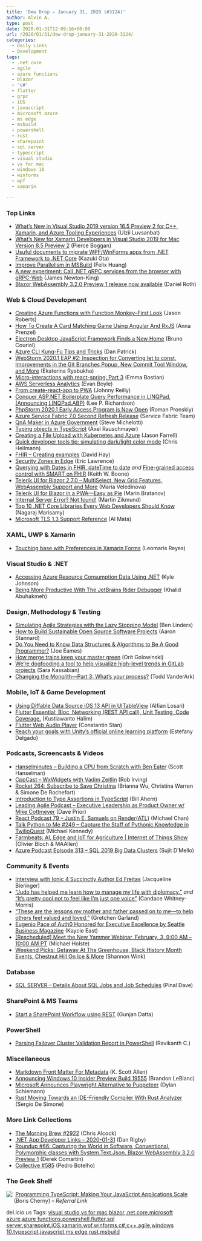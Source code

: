 ```yaml
---
title: 'Dew Drop – January 31, 2020 (#3124)'
author: Alvin A.
type: post
date: 2020-01-31T12:09:16+00:00
url: /2020/01/31/dew-drop-january-31-2020-3124/
categories:
  - Daily Links
  - Development
tags:
  - .net core
  - agile
  - azure functions
  - blazor
  - 'c#'
  - flutter
  - grpc
  - iOS
  - javascript
  - microsoft azure
  - ms edge
  - msbuild
  - powershell
  - rust
  - sharepoint
  - sql server
  - typescript
  - visual studio
  - vs for mac
  - windows 10
  - winforms
  - wpf
  - xamarin

---
```

### <a name="top"></a>Top Links

  * <a href="https://devblogs.microsoft.com/visualstudio/whats-new-in-visual-studio-2019-version-16-5-preview-2-for-cpp-xamarin-and-azure-tooling-experiences/" target="_blank" rel="noopener noreferrer">What’s New in Visual Studio 2019 version 16.5 Preview 2 for C++, Xamarin, and Azure Tooling Experiences</a> (Ulzii Luvsanbat)
  * <a href="https://devblogs.microsoft.com/xamarin/visual-studio-2019-for-mac-version-8-5-preview/" target="_blank" rel="noopener noreferrer">What’s New for Xamarin Developers in Visual Studio 2019 for Mac Version 8.5 Preview 2</a> (Pierce Boggan)
  * <a href="https://techcommunity.microsoft.com/t5/windows-dev-appconsult/usuful-documents-to-migrate-wpf-winforms-apps-from-net-framework/ba-p/1142017" target="_blank" rel="noopener noreferrer">Usuful documents to migrate WPF/WinForms apps from .NET Framework to .NET Core</a> (Kazuki Ota)
  * <a href="https://devblogs.microsoft.com/cppblog/improved-parallelism-in-msbuild/" target="_blank" rel="noopener noreferrer">Improve Parallelism in MSBuild</a> (Felix Huang)
  * <a href="https://devblogs.microsoft.com/aspnet/grpc-web-experiment/" target="_blank" rel="noopener noreferrer">A new experiment: Call .NET gRPC services from the browser with gRPC-Web</a> (James Newton-King)
  * <a href="https://devblogs.microsoft.com/aspnet/blazor-webassembly-3-2-0-preview-1-release-now-available/" target="_blank" rel="noopener noreferrer">Blazor WebAssembly 3.2.0 Preview 1 release now available</a> (Daniel Roth)



### <a name="web"></a>Web & Cloud Development

  * <a href="http://dontcodetired.com/blog/post/Creating-Azure-Functions-with-Function-Monkey-First-Look" target="_blank" rel="noopener noreferrer">Creating Azure Functions with Function Monkey–First Look</a> (Jason Roberts)
  * <a href="https://www.smashingmagazine.com/2020/01/card-matching-game-angular-rxjs/" target="_blank" rel="noopener noreferrer">How To Create A Card Matching Game Using Angular And RxJS</a> (Anna Prenzel)
  * <a href="https://www.infoq.com/news/2020/01/electron-joins-openjs-foundation/?utm_campaign=infoq_content&utm_source=infoq&utm_medium=feed&utm_term=global" target="_blank" rel="noopener noreferrer">Electron Desktop JavaScript Framework Finds a New Home</a> (Bruno Couriol)
  * <a href="https://build5nines.com/azure-cli-kung-fu-tips-and-tricks/" target="_blank" rel="noopener noreferrer">Azure CLI Kung-Fu Tips and Tricks</a> (Dan Patrick)
  * <a href="https://blog.jetbrains.com/webstorm/2020/01/webstorm-2020-1-eap-2/" target="_blank" rel="noopener noreferrer">WebStorm 2020.1 EAP #2: Inspection for Converting let to const, Improvements in the Git Branches Popup, New Commit Tool Window, and More</a> (Ekaterina Ryabukha)
  * <a href="https://stackoverflow.blog/2020/01/30/micro-interactions-with-react-spring-part-3/" target="_blank" rel="noopener noreferrer">Micro-interactions with react-spring: Part 3</a> (Emma Bostian)
  * <a href="https://www.pulumi.com/blog/aws-serverless-analytics/" target="_blank" rel="noopener noreferrer">AWS Serverless Analytics</a> (Evan Boyle)
  * <a href="http://blog.johnnyreilly.com/2020/01/from-create-react-app-to-pwa.html" target="_blank" rel="noopener noreferrer">From create-react-app to PWA</a> (Johnny Reilly)
  * <a href="https://www.codeproject.com/Articles/5257978/Conquer-ASP-NET-Boilerplate-Query-Performance-in-L" target="_blank" rel="noopener noreferrer">Conquer ASP.NET Boilerplate Query Performance in LINQPad, (Announcing LINQPad.ABP)</a> (Lee P. Richardson)
  * <a href="https://blog.jetbrains.com/phpstorm/2020/01/phpstorm-2020-1-early-access-program-is-now-open/" target="_blank" rel="noopener noreferrer">PhpStorm 2020.1 Early Access Program is Now Open</a> (Roman Pronskiy)
  * <a href="https://techcommunity.microsoft.com/t5/azure-service-fabric/azure-service-fabric-7-0-second-refresh-release/ba-p/1137690" target="_blank" rel="noopener noreferrer">Azure Service Fabric 7.0 Second Refresh Release</a> (Service Fabric Team)
  * <a href="https://devblogs.microsoft.com/azuregov/qna-maker-in-azure-government/" target="_blank" rel="noopener noreferrer">QnA Maker in Azure Government</a> (Steve Michelotti)
  * <a href="http://feedproxy.google.com/~r/2ality/~3/Y22NyGZHW1c/typing-objects-typescript.html" target="_blank" rel="noopener noreferrer">Typing objects in TypeScript</a> (Axel Rauschmayer)
  * <a href="https://jfarrell.net/2020/01/30/creating-a-file-upload-with-kubernetes-and-azure/" target="_blank" rel="noopener noreferrer">Creating a File Upload with Kubernetes and Azure</a> (Jason Farrell)
  * <a href="https://christianheilmann.com/2020/01/30/quick-developer-tools-tip-simulating-dark-light-colour-mode/" target="_blank" rel="noopener noreferrer">Quick developer tools tip: simulating dark/light color mode</a> (Chris Heilmann)
  * <a href="https://fhirblog.com/2020/01/31/creating-examples/" target="_blank" rel="noopener noreferrer">FHIR &#8211; Creating examples</a> (David Hay)
  * <a href="https://textslashplain.com/2020/01/30/security-zones-in-edge/" target="_blank" rel="noopener noreferrer">Security Zones in Edge</a> (Eric Lawrence)
  * <a href="http://feedproxy.google.com/~r/MotorcycleGuy/~3/l7rJSwmFEDM/querying-with-dates-in-fhir-datetime-to.html" target="_blank" rel="noopener noreferrer">Querying with Dates in FHIR, dateTime to date</a> _and_ <a href="http://feedproxy.google.com/~r/MotorcycleGuy/~3/a70IJOCSEaw/fine-grained-access-control-with-smart.html" target="_blank" rel="noopener noreferrer">Fine-grained access control with SMART on FHIR</a> (Keith W. Boone)
  * <a href="https://www.telerik.com/blogs/telerik-ui-for-blazor-270-multiselect-grid-webassembly-more" target="_blank" rel="noopener noreferrer">Telerik UI for Blazor 2.7.0 &#8211; MultiSelect, New Grid Features, WebAssembly Support and More</a> (Maria Veledinova)
  * <a href="https://www.telerik.com/blogs/telerik-ui-for-blazor-in-a-pwa" target="_blank" rel="noopener noreferrer">Telerik UI for Blazor in a PWA—Easy as Pie</a> (Marin Bratanov)
  * <a href="https://blog.mzikmund.com/2020/01/internal-server-error-not-found/" target="_blank" rel="noopener noreferrer">Internal Server Error? Not found!</a> (Martin Zikmund)
  * <a href="https://www.syncfusion.com/blogs/post/top-10-net-core-libraries-every-web-developers-should-know.aspx" target="_blank" rel="noopener noreferrer">Top 10 .NET Core Libraries Every Web Developers Should Know</a> (Nagaraj Marisamy)
  * <a href="https://devblogs.microsoft.com/premier-developer/microsoft-tls-1-3-support-reference/" target="_blank" rel="noopener noreferrer">Microsoft TLS 1.3 Support Reference</a> (Al Mata)



### <a name="silverlight"></a>XAML, UWP & Xamarin

  * <a href="https://askxammy.com/touching-base-with-preferences-in-xamarin-forms/" target="_blank" rel="noopener noreferrer">Touching base with Preferences in Xamarin Forms</a> (Leomaris Reyes)



### <a name="dotnet"></a>Visual Studio & .NET

  * <a href="https://devblogs.microsoft.com/premier-developer/accessing-azure-resource-consumption-data-using-net/" target="_blank" rel="noopener noreferrer">Accessing Azure Resource Consumption Data Using .NET</a> (Kyle Johnson)
  * <a href="https://khalidabuhakmeh.com/being-more-productive-with-the-jetbrains-rider-debugger" target="_blank" rel="noopener noreferrer">Being More Productive With The JetBrains Rider Debugger</a> (Khalid Abuhakmeh)



### <a name="design"></a>Design, Methodology & Testing

  * <a href="https://www.infoq.com/news/2020/01/simulating-agile-lazy-stopping/?utm_campaign=infoq_content&utm_source=infoq&utm_medium=feed&utm_term=global" target="_blank" rel="noopener noreferrer">Simulating Agile Strategies with the Lazy Stopping Model</a> (Ben Linders)
  * <a href="http://www.aaronstannard.com/sustainable-open-source-software/" target="_blank" rel="noopener noreferrer">How to Build Sustainable Open Source Software Projects</a> (Aaron Stannard)
  * <a href="https://medium.com/thinkster-io/do-you-need-to-know-data-structures-algorithms-to-be-a-good-programmer-2a738242e61b?source=rss----4b02256a38e9---4" target="_blank" rel="noopener noreferrer">Do You Need to Know Data Structures & Algorithms to Be A Good Programmer?</a> (Joe Eames)
  * <a href="https://about.gitlab.com/blog/2020/01/30/all-aboard-merge-trains/" target="_blank" rel="noopener noreferrer">How merge trains keep your master green</a> (Orit Golowinski)
  * <a href="https://about.gitlab.com/blog/2020/01/30/insights/" target="_blank" rel="noopener noreferrer">We&#8217;re dogfooding a tool to help visualize high-level trends in GitLab projects</a> (Sara Kassabian)
  * <a href="https://www.microsoft.com/security/blog/2020/01/30/changing-the-monolith-part-3-whats-your-process/" target="_blank" rel="noopener noreferrer">Changing the Monolith—Part 3: What’s your process?</a> (Todd VanderArk)



### <a name="mobile"></a>Mobile, IoT & Game Development

  * <a href="https://medium.com/@alfianlosari/using-diffable-data-source-ios-13-api-in-uitableview-47343c2332be?source=rss-192bb381a5de------2" target="_blank" rel="noopener noreferrer">Using Diffable Data Source iOS 13 API in UITableView</a> (Alfian Losari)
  * <a href="https://medium.com/flutter-community/flutter-essential-what-you-need-to-know-567ad25dcd8f?source=rss----86fb29d7cc6a---4" target="_blank" rel="noopener noreferrer">Flutter Essential: Bloc, Networking (REST API call), Unit Testing, Code Coverage.</a> (Kustiawanto Halim)
  * <a href="https://medium.com/flutter-community/flutter-web-audio-player-24bded45b928?source=rss----86fb29d7cc6a---4" target="_blank" rel="noopener noreferrer">Flutter Web Audio Player</a> (Constantin Stan)
  * <a href="https://blogs.unity3d.com/2020/01/30/reach-your-goals-with-unitys-official-online-learning-platform/" target="_blank" rel="noopener noreferrer">Reach your goals with Unity’s official online learning platform</a> (Estefany Delgado)



### <a name="podcasts"></a>Podcasts, Screencasts & Videos

  * <a href="https://hanselminutes.simplecast.com/episodes/building-a-cpu-from-scratch-with-ben-eater-BBEcfAkr" target="_blank" rel="noopener noreferrer">Hanselminutes &#8211; Building a CPU from Scratch with Ben Eater</a> (Scott Hanselman)
  * <a href="http://cppcast.libsyn.com/wxwidgets-with-vadim-zeitlin" target="_blank" rel="noopener noreferrer">CppCast &#8211; WxWidgets with Vadim Zeitlin</a> (Rob Irving)
  * <a href="http://relay.fm/rocket/264" target="_blank" rel="noopener noreferrer">Rocket 264: Subscribe to Save Christina</a> (Brianna Wu, Christina Warren & Simone De Rochefort)
  * <a href="http://www.youtube.com/watch?v=YvOv_PozYL0" target="_blank" rel="noopener noreferrer">Introduction to Type Assertions in TypeScript</a> (Bill Ahern)
  * <a href="http://feedproxy.google.com/~r/LeadingAgile/~3/2X2Yr9c2b-0/" target="_blank" rel="noopener noreferrer">Leading Agile Podcast &#8211; Executive Leadership as Product Owner w/ Mike Cottmeyer</a> (Dave Prior)
  * <a href="http://reactpodcast.com/79" target="_blank" rel="noopener noreferrer">React Podcast 79 &#8211; Justin E. Samuels on Render(ATL)</a> (Michael Chan)
  * <a href="https://talkpython.fm/episodes/show/249/capture-the-staff-of-pythonic-knowledge-in-twilioquest" target="_blank" rel="noopener noreferrer">Talk Python to Me #249 &#8211; Capture the Staff of Pythonic Knowledge in TwilioQuest</a> (Michael Kennedy)
  * <a href="https://channel9.msdn.com/Shows/Internet-of-Things-Show/Farmbeats-AI-Edge-and-IoT-for-Agriculture?WT.mc_id=DX_MVP4025064" target="_blank" rel="noopener noreferrer">Farmbeats: AI, Edge and IoT for Agriculture | Internet of Things Show</a> (Olivier Bloch & MAAllen)
  * <a href="http://azpodcast.azurewebsites.net/post/Episode-313-SQL-2019-Big-Data-Clusters" target="_blank" rel="noopener noreferrer">Azure Podcast Episode 313 &#8211; SQL 2019 Big Data Clusters</a> (Sujit D&#8217;Mello)



### <a name="events"></a>Community & Events

  * <a href="https://www.syncfusion.com/blogs/post/interview-with-ionic-4-succinctly-author-ed-freitas.aspx" target="_blank" rel="noopener noreferrer">Interview with Ionic 4 Succinctly Author Ed Freitas</a> (Jacqueline Bieringer)
  * <a href="https://news.microsoft.com/life/topic/we-are-home/#josepedro#new_tab" target="_blank" rel="noopener noreferrer">“Judo has helped me learn how to manage my life with diplomacy.”</a> _and_ <a href="https://news.microsoft.com/life/topic/we-are-home/#clara#new_tab" target="_blank" rel="noopener noreferrer">“It’s pretty cool not to feel like I’m just one voice”</a> (Candace Whitney-Morris)
  * <a href="https://news.microsoft.com/life/portugal-surfer/" target="_blank" rel="noopener noreferrer">“These are the lessons my mother and father passed on to me—to help others feel valued and loved.”</a> (Gretchen Garland)
  * <a href="https://auth0.com/blog/eugenio-pace-of-auth0-honored-for-executive-excellence/" target="_blank" rel="noopener noreferrer">Eugenio Pace of Auth0 Honored for Executive Excellence by Seattle Business Magazine</a> (Kaycie East)
  * <a href="https://techcommunity.microsoft.com/t5/yammer-blog/rescheduled-meet-the-new-yammer-webinar-february-3-9-00-am-10-00/ba-p/1110854" target="_blank" rel="noopener noreferrer">[Rescheduled] Meet the New Yammer Webinar, February, 3, 9:00 AM – 10:00 AM PT</a> (Michael Holste)
  * <a href="https://www.uwishunu.com/things-to-do-in-philly-this-weekend/" target="_blank" rel="noopener noreferrer">Weekend Picks: Getaway At The Greenhouse, Black History Month Events, Chestnut Hill On Ice & More</a> (Shannon Wink)



### <a name="sql"></a>Database

  * <a href="https://blog.sqlauthority.com/2020/01/31/sql-server-details-about-sql-jobs-and-job-schedules/" target="_blank" rel="noopener noreferrer">SQL SERVER – Details About SQL Jobs and Job Schedules</a> (Pinal Dave)



### <a name="sp"></a>SharePoint & MS Teams

  * <a href="https://devblogs.microsoft.com/premier-developer/start-a-sharepoint-workflow-using-rest/" target="_blank" rel="noopener noreferrer">Start a SharePoint Workflow using REST</a> (Gunjan Datta)



### <a name="ps"></a>PowerShell

  * <a href="https://www.powershellmagazine.com/2020/01/30/parsing-failover-cluster-validation-report-in-powershell/" target="_blank" rel="noopener noreferrer">Parsing Failover Cluster Validation Report in PowerShell</a> (Ravikanth C.)



### <a name="misc"></a>Miscellaneous

  * <a href="http://odetocode.com/blogs/scott/archive/2020/01/30/markdown-front-matter-for-metadata.aspx" target="_blank" rel="noopener noreferrer">Markdown Front Matter For Metadata</a> (K. Scott Allen)
  * <a href="https://blogs.windows.com/windowsexperience/2020/01/30/announcing-windows-10-insider-preview-build-19555/?WT.mc_id=DX_MVP4025064" target="_blank" rel="noopener noreferrer">Announcing Windows 10 Insider Preview Build 19555</a> (Brandon LeBlanc)
  * <a href="https://www.infoq.com/news/2020/01/playwright-browser-automation/?utm_campaign=infoq_content&utm_source=infoq&utm_medium=feed&utm_term=global" target="_blank" rel="noopener noreferrer">Microsoft Announces Playwright Alternative to Puppeteer</a> (Dylan Schiemann)
  * <a href="https://www.infoq.com/news/2020/01/rust-analyser-ide-support/?utm_campaign=infoq_content&utm_source=infoq&utm_medium=feed&utm_term=global" target="_blank" rel="noopener noreferrer">Rust Moving Towards an IDE-Friendly Compiler With Rust Analyzer</a> (Sergio De Simone)



### <a name="links"></a>More Link Collections

  * <a href="http://feedproxy.google.com/~r/ReflectivePerspective/~3/edTeO7j5dho/" target="_blank" rel="noopener noreferrer">The Morning Brew #2922</a> (Chris Alcock)
  * <a href="https://links.danrigby.com/2020/01/app-developer-links-2020-01-31/" target="_blank" rel="noopener noreferrer">.NET App Developer Links &#8211; 2020-01-31</a> (Dan Rigby)
  * <a href="https://codeopinion.com/roundup-66/" target="_blank" rel="noopener noreferrer">Roundup #66: Capturing the World in Software, Conventional, Polymorphic classes with System.Text.Json, Blazor WebAssembly 3.2.0 Preview 1</a> (Derek Comartin)
  * <a href="http://feedproxy.google.com/~r/tympanus/~3/d02enARo9Rc/" target="_blank" rel="noopener noreferrer">Collective #585</a> (Pedro Botelho)



### <a name="shelf"></a>The Geek Shelf

<a href="https://www.amazon.com/Programming-TypeScript-Making-JavaScript-Applications/dp/1492037656/?tag=amavin-20" target="_blank" rel="noopener noreferrer"><img decoding="async" align="left" style="margin: 0px 4px 10px 0px; border: 0px currentcolor; border-image: none; float: left; display: inline; background-image: none;" src="https://m.media-amazon.com/images/I/71JdK8LhJJL._AC_UY218_ML3_.jpg" border="0" /></a>&nbsp;<a href="https://www.amazon.com/Programming-TypeScript-Making-JavaScript-Applications/dp/1492037656/?tag=amavin-20" target="_blank" rel="noopener noreferrer">Programming TypeScript: Making Your JavaScript Applications Scale</a> (Boris Cherny) _&#8211; Referral Link_









<div class="wlWriterEditableSmartContent" id="scid:77ECF5F8-D252-44F5-B4EB-D463C5396A79:51f7bbc3-5ac6-43e7-aa7b-fbd20257e737" style="margin: 0px; padding: 0px; float: none; display: inline;">
  del.icio.us Tags: <a href="http://del.icio.us/popular/visual+studio" rel="tag">visual studio</a>,<a href="http://del.icio.us/popular/vs+for+mac" rel="tag">vs for mac</a>,<a href="http://del.icio.us/popular/blazor" rel="tag">blazor</a>,<a href="http://del.icio.us/popular/.net+core" rel="tag">.net core</a>,<a href="http://del.icio.us/popular/microsoft+azure" rel="tag">microsoft azure</a>,<a href="http://del.icio.us/popular/azure+functions" rel="tag">azure functions</a>,<a href="http://del.icio.us/popular/powershell" rel="tag">powershell</a>,<a href="http://del.icio.us/popular/flutter" rel="tag">flutter</a>,<a href="http://del.icio.us/popular/sql+server" rel="tag">sql server</a>,<a href="http://del.icio.us/popular/sharepoint" rel="tag">sharepoint</a>,<a href="http://del.icio.us/popular/iOS" rel="tag">iOS</a>,<a href="http://del.icio.us/popular/xamarin" rel="tag">xamarin</a>,<a href="http://del.icio.us/popular/wpf" rel="tag">wpf</a>,<a href="http://del.icio.us/popular/winforms" rel="tag">winforms</a>,<a href="http://del.icio.us/popular/c%23" rel="tag">c#</a>,<a href="http://del.icio.us/popular/c%2b%2b" rel="tag">c++</a>,<a href="http://del.icio.us/popular/agile" rel="tag">agile</a>,<a href="http://del.icio.us/popular/windows+10" rel="tag">windows 10</a>,<a href="http://del.icio.us/popular/typescript" rel="tag">typescript</a>,<a href="http://del.icio.us/popular/javascript" rel="tag">javascript</a>,<a href="http://del.icio.us/popular/ms+edge" rel="tag">ms edge</a>,<a href="http://del.icio.us/popular/rust" rel="tag">rust</a>,<a href="http://del.icio.us/popular/msbuild" rel="tag">msbuild</a>
</div>